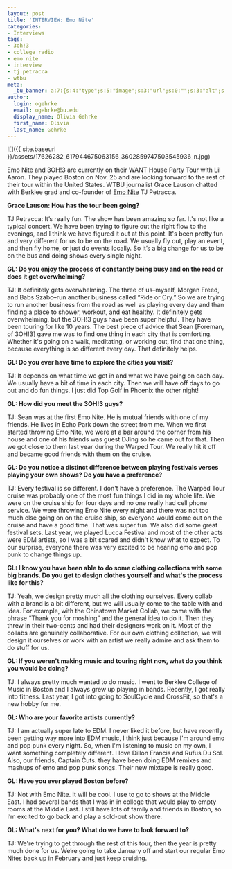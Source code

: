 ```yaml
---
layout: post
title: 'INTERVIEW: Emo Nite'
categories:
- Interviews
tags:
- 3oh!3
- college radio
- emo nite
- interview
- tj petracca
- wtbu
meta:
  _bu_banner: a:7:{s:4:"type";s:5:"image";s:3:"url";s:0:"";s:3:"alt";s:0:"";s:7:"post_id";s:0:"";s:4:"html";s:0:"";s:8:"position";s:12:"contentWidth";s:7:"caption";s:0:"";}
author:
  login: ogehrke
  email: ogehrke@bu.edu
  display_name: Olivia Gehrke
  first_name: Olivia
  last_name: Gehrke
---
```

![]({{ site.baseurl }}/assets/17626282_617944675063156_3602859747503545936_n.jpg)

Emo Nite and 3OH!3 are currently on their WANT House Party Tour with Lil Aaron. They played Boston on Nov. 25 and are looking forward to the rest of their tour within the United States. WTBU journalist Grace Lauson chatted with Berklee grad and co-founder of [Emo Nite](https://emonite.com/) TJ Petracca.

**Grace Lauson: How has the tour been going?**

TJ Petracca: It’s really fun. The show has been amazing so far. It's not like a typical concert. We have been trying to figure out the right flow to the evenings, and I think we have figured it out at this point. It's been pretty fun and very different for us to be on the road. We usually fly out, play an event, and then fly home, or just do events locally. So it’s a big change for us to be on the bus and doing shows every single night.

**GL: Do you enjoy the process of constantly being busy and on the road or does it get overwhelming?**

TJ: It definitely gets overwhelming. The three of us–myself, Morgan Freed, and Babs Szabo–run another business called “Ride or Cry.” So we are trying to run another business from the road as well as playing every day and than finding a place to shower, workout, and eat healthy. It definitely gets overwhelming, but the 3OH!3 guys have been super helpful. They have been touring for like 10 years. The best piece of advice that Sean \[Foreman, of 3OH!3\] gave me was to find one thing in each city that is comforting. Whether it's going on a walk, meditating, or working out, find that one thing, because everything is so different every day. That definitely helps.

**GL: Do you ever have time to explore the cities you visit?**

TJ: It depends on what time we get in and what we have going on each day. We usually have a bit of time in each city. Then we will have off days to go out and do fun things. I just did Top Golf in Phoenix the other night!

**GL: How did you meet the 3OH!3 guys?**

TJ: Sean was at the first Emo Nite. He is mutual friends with one of my friends. He lives in Echo Park down the street from me. When we first started throwing Emo Nite, we were at a bar around the corner from his house and one of his friends was guest DJing so he came out for that. Then we got close to them last year during the Warped Tour. We really hit it off and became good friends with them on the cruise.

**GL: Do you notice a distinct difference between playing festivals verses playing your own shows? Do you have a preference?**

TJ: Every festival is so different. I don't have a preference. The Warped Tour cruise was probably one of the most fun things I did in my whole life. We were on the cruise ship for four days and no one really had cell phone service. We were throwing Emo Nite every night and there was not too much else going on on the cruise ship, so everyone would come out on the cruise and have a good time. That was super fun. We also did some great festival sets. Last year, we played Lucca Festival and most of the other acts were EDM artists, so I was a bit scared and didn't know what to expect. To our surprise, everyone there was very excited to be hearing emo and pop punk to change things up.

**GL: I know you have been able to do some clothing collections with some big brands. Do you get to design clothes yourself and what's the process like for this?**

TJ: Yeah, we design pretty much all the clothing ourselves. Every collab with a brand is a bit different, but we will usually come to the table with and idea. For example, with the Chinatown Market Collab, we came with the phrase “Thank you for moshing” and the general idea to do it. Then they threw in their two-cents and had their designers work on it. Most of the collabs are genuinely collaborative. For our own clothing collection, we will design it ourselves or work with an artist we really admire and ask them to do stuff for us.

**GL: If you weren't making music and touring right now, what do you think you would be doing?**

TJ: I always pretty much wanted to do music. I went to Berklee College of Music in Boston and I always grew up playing in bands. Recently, I got really into fitness. Last year, I got into going to SoulCycle and CrossFit, so that's a new hobby for me.

**GL: Who are your favorite artists currently?**

TJ: I am actually super late to EDM. I never liked it before, but have recently been getting way more into EDM music, I think just because I'm around emo and pop punk every night. So, when I'm listening to music on my own, I want something completely different. I love Dillon Francis and Rufus Du Sol. Also, our friends, Captain Cuts. they have been doing EDM remixes and mashups of emo and pop punk songs. Their new mixtape is really good.

**GL: Have you ever played Boston before?**

TJ: Not with Emo Nite. It will be cool. I use to go to shows at the Middle East. I had several bands that I was in in college that would play to empty rooms at the Middle East. I still have lots of family and friends in Boston, so I’m excited to go back and play a sold-out show there.

**GL: What's next for you? What do we have to look forward to?**

TJ: We're trying to get through the rest of this tour, then the year is pretty much done for us. We’re going to take January off and start our regular Emo Nites back up in February and just keep cruising.